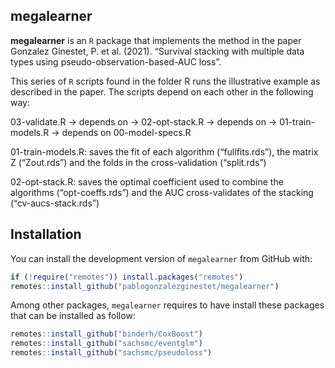 
<!-- README.md is generated from README.Rmd. Please edit that file -->

## megalearner

<!-- badges: start -->

<!-- badges: end -->

**megalearner** is an `R` package that implements the method in the
paper Gonzalez Ginestet, P. et al. (2021). “Survival stacking with
multiple data types using pseudo-observation-based-AUC loss”.

This series of `R` scripts found in the folder R runs the illustrative
example as described in the paper. The scripts depend on each other in
the following way:

03-validate.R -\> depends on -\> 02-opt-stack.R -\> depends on -\>
01-train-models.R -\> depends on 00-model-specs.R

01-train-models.R: saves the fit of each algorithm (“fullfits.rds”), the
matrix Z (“Zout.rds”) and the folds in the cross-validation
(“split.rds”)

02-opt-stack.R: saves the optimal coefficient used to combine the
algorithms (“opt-coeffs.rds”) and the AUC cross-validates of the
stacking (“cv-aucs-stack.rds”)

## Installation

You can install the development version of `megalearner` from GitHub
with:

``` r
if (!require("remotes")) install.packages("remotes")
remotes::install_github("pablogonzalezginestet/megalearner")
```

Among other packages, `megalearner` requires to have install these
packages that can be installed as follow:

``` r
remotes::install_github("binderh/CoxBoost")
remotes::install_github("sachsmc/eventglm")
remotes::install_github("sachsmc/pseudoloss")
```

